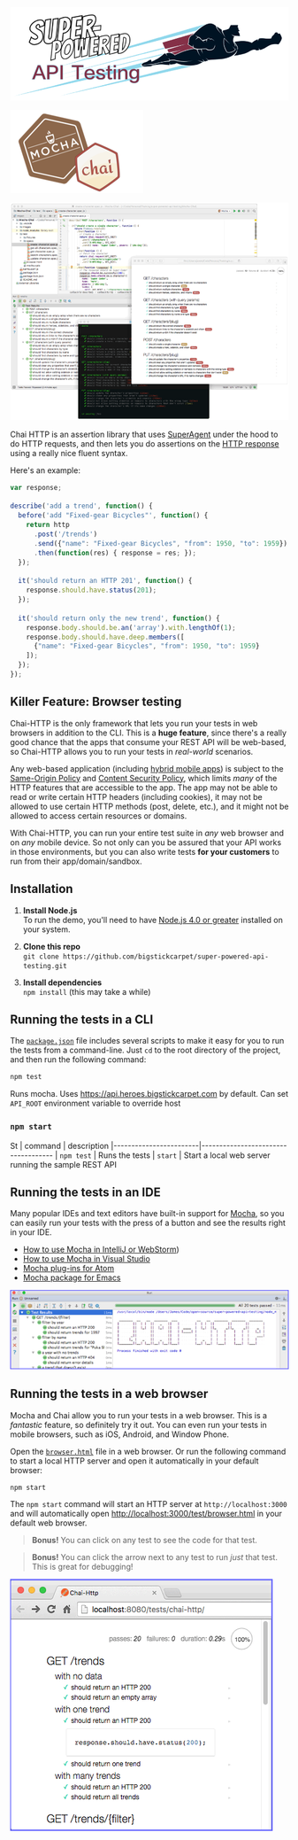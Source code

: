 [![Super-Powered API Testing](../assets/img/title-banner.png)](http://apitesting.bigstickcarpet.com)

[![Mocha & Chai](./img/logo.png)](http://mochajs.org)

![Mocha + Chai screenshots](./img/screenshot.gif)

Chai HTTP is an assertion library that uses [SuperAgent](https://visionmedia.github.io/superagent/) under the hood to do HTTP requests, and then lets you do assertions on the [HTTP response](https://visionmedia.github.io/superagent/#response-properties) using a really nice fluent syntax.

Here's an example:

```javascript
var response;

describe('add a trend', function() {
  before('add "Fixed-gear Bicycles"', function() {
    return http
      .post('/trends')
      .send({"name": "Fixed-gear Bicycles", "from": 1950, "to": 1959})
      .then(function(res) { response = res; });
  });

  it('should return an HTTP 201', function() {
    response.should.have.status(201);
  });

  it('should return only the new trend', function() {
    response.body.should.be.an('array').with.lengthOf(1);
    response.body.should.have.deep.members([
      {"name": "Fixed-gear Bicycles", "from": 1950, "to": 1959}
    ]);
  });
});
```


Killer Feature: Browser testing
--------------------------
Chai-HTTP is the only framework that lets you run your tests in web browsers in addition to the CLI.  This is a **huge feature**, since there's a really good chance that the apps that consume your REST API will be web-based, so Chai-HTTP allows you to run your tests in _real-world_ scenarios.

Any web-based application (including [hybrid mobile apps](http://developer.telerik.com/featured/what-is-a-hybrid-mobile-app/)) is subject to the [Same-Origin Policy](https://en.wikipedia.org/wiki/Same-origin_policy) and [Content Security Policy](https://en.wikipedia.org/wiki/Content_Security_Policy), which limits _many_ of the HTTP features that are accessible to the app. The app may not be able to read or write certain HTTP headers (including cookies), it may not be allowed to use certain HTTP methods (post, delete, etc.), and it might not be allowed to access certain resources or domains.

With Chai-HTTP, you can run your entire test suite in _any_ web browser and on _any_ mobile device.  So not only can you be assured that your API works in those environments, but you can also write tests **for your customers** to run from their app/domain/sandbox.



Installation
--------------------------

1. __Install Node.js__<br>
To run the demo, you'll need to have [Node.js 4.0 or greater](https://nodejs.org/en/) installed on your system.

2. __Clone this repo__<br>
`git clone https://github.com/bigstickcarpet/super-powered-api-testing.git`

3. __Install dependencies__<br>
`npm install` (this may take a while)


Running the tests in a CLI
--------------------------
The [`package.json`](package.json) file includes several scripts to make it easy for you to run the tests from a command-line.  Just `cd` to the root directory of the project, and then run the following command:

```bash
npm test
```

Runs mocha.  Uses https://api.heroes.bigstickcarpet.com by default.  Can set `API_ROOT` environment variable to override host

### `npm start`
St
| command                | description
|------------------------|------------------------------------
| `npm test`             | Runs the tests
| `start`            | Start a local web server running the sample REST API


Running the tests in an IDE
--------------------------
Many popular IDEs and text editors have built-in support for [Mocha](https://mochajs.org/), so you can easily run your tests with the press of a button and see the results right in your IDE.

  - [How to use Mocha in IntelliJ or WebStorm](https://www.youtube.com/watch?v=4mKiGkokyx8))
  - [How to use Mocha in Visual Studio](https://github.com/Microsoft/nodejstools/wiki/Test-Explorer)
  - [Mocha plug-ins for Atom](https://atom.io/packages/search?q=mocha)
  - [Mocha package for Emacs](https://github.com/scottaj/mocha.el)

![IDE example](./img/ide.gif)


Running the tests in a web browser
--------------------------
Mocha and Chai allow you to run your tests in a web browser. This is a _fantastic_ feature, so definitely try it out.  You can even run your tests in mobile browsers, such as iOS, Android, and Window Phone.

Open the [`browser.html`](test/browser.html) file in a web browser.  Or run the following command to start a local HTTP server and open it automatically in your default browser:

```
npm start
```

The `npm start` command will start an HTTP server at `http://localhost:3000` and will automatically open [http://localhost:3000/test/browser.html](http://localhost:3000/test/browser.html) in your default web browser.

> **Bonus!** You can click on any test to see the code for that test.

> **Bonus!** You can click the arrow next to any test to run _just_ that test. This is great for debugging!

![Browser example](./img/browser.gif)
